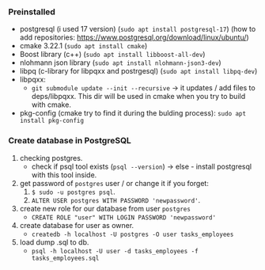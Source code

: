 ### Preinstalled

- postgresql (i used 17 version) (`sudo apt install postgresql-17`) (how to add repositories: https://www.postgresql.org/download/linux/ubuntu/)
- cmake 3.22.1 (`sudo apt install cmake`)
- Boost library (c++) (`sudo apt install libboost-all-dev`)
- nlohmann json library (`sudo apt install nlohmann-json3-dev`)
- libpq (c-library for libpqxx and postrgesql) (`sudo apt install libpq-dev`)
- libpqxx:
    - `git submodule update --init --recursive` -> it updates / add files to deps/libpqxx. This dir
    will be used in cmake when you try to build with cmake.
- pkg-config (cmake try to find it during the bulding process): `sudo apt install pkg-config`

### Create database in PostgreSQL

1. checking postgres.
    - check if psql tool exists (`psql --version`) -> else - install postgresql with this tool inside.
2. get password of `postgres` user / or change it if you forget:
    1. `$ sudo -u postgres psql`.
    2. `ALTER USER postgres WITH PASSWORD 'newpassword'`.
3. create new role for our database from user `postgres`
    - `CREATE ROLE "user" WITH LOGIN PASSWORD 'newpassword'`  
4. create database for user as owner.
    - `createdb -h localhost -U postgres -O user tasks_employees`
5. load dump .sql to db.
    - `psql -h localhost -U user -d tasks_employees -f tasks_employees.sql`